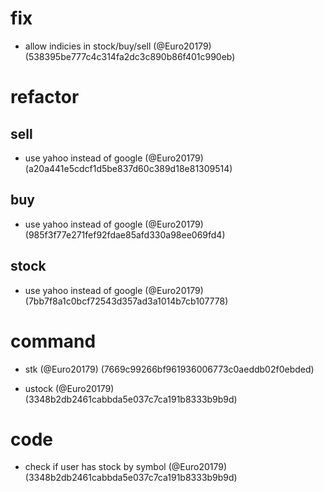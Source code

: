 # fix

* allow indicies in stock/buy/sell (@Euro20179) (538395be777c4c314fa2dc3c890b86f401c990eb)


# refactor

## sell

* use yahoo instead of google (@Euro20179) (a20a441e5cdcf1d5be837d60c389d18e81309514)

## buy

* use yahoo instead of google (@Euro20179) (985f3f77e271fef92fdae85afd330a98ee069fd4)

## stock

* use yahoo instead  of google (@Euro20179) (7bb7f8a1c0bcf72543d357ad3a1014b7cb107778)


# command

* stk (@Euro20179) (7669c99266bf961936006773c0aeddb02f0ebded)

* ustock (@Euro20179) (3348b2db2461cabbda5e037c7ca191b8333b9b9d)


# code

* check if user has stock by symbol (@Euro20179) (3348b2db2461cabbda5e037c7ca191b8333b9b9d)


